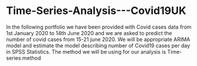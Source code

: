 # Time-Series-Analysis---Covid19UK
In the following portfolio we have been provided with Covid cases data from 1st January 2020 to 14th June 2020 and we are asked to predict the number of covid cases from 15-21 june 2020. We will be appropriate ARIMA model and estimate the model describing number of Covid19 cases per day in SPSS Statistics. The method we will be using for our analysis is Time-series method
